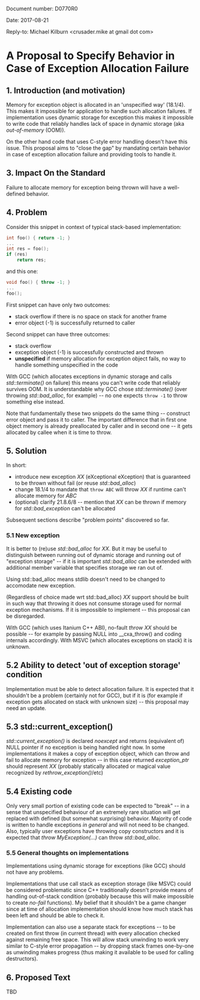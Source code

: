 Document number: D0770R0

Date: 2017-08-21

Reply-to: Michael Kilburn <crusader.mike at gmail dot com>

# A Proposal to Specify Behavior in Case of Exception Allocation Failure

## 1. Introduction (and motivation)
Memory for exception object is allocated in an 'unspecified way' (18.1/4). This makes it impossible for application to handle such allocation failures. If implementation uses dynamic storage for exception this makes it impossible to write code that reliably handles lack of space in dynamic storage (aka *out-of-memory* (OOM)).

On the other hand code that uses C-style error handling doesn't have this issue. This proposal aims to "close the gap" by mandating certain behavior in case of exception allocation failure and providing tools to handle it.

## 3. Impact On the Standard
Failure to allocate memory for exception being thrown will have a well-defined behavior.

## 4. Problem
Consider this snippet in context of typical stack-based implementation:
```c
int foo() { return -1; }
...
int res = foo();
if (res)
    return res;
```

and this one:

```c++
void foo() { throw -1; }
...
foo();
```
First snippet can have only two outcomes:
- stack overflow if there is no space on stack for another frame
- error object (-1) is successfully returned to caller

Second snippet can have three outcomes:
- stack overflow
- exception object (-1) is successfully constructed and thrown
- **unspecified** if memory allocation for exception object fails, no way to handle something unspecified in the code

With GCC (which allocates exceptions in dynamic storage and calls *std::terminate()* on failure) this means you can't write code that reliably survives OOM. It is understandable why GCC chose *std::terminate()* (over throwing *std::bad_alloc*, for example) -- no one expects `throw -1` to throw something else instead.

Note that fundamentally these two snippets do the same thing -- construct error object and pass it to caller. The important difference that in first one object memory is already preallocated by caller and in second one -- it gets allocated by callee when it is time to throw.

## 5. Solution
In short:
* introduce new exception *XX* (eXceptional eXception) that is guaranteed to be thrown without fail (or reuse *std::bad_alloc*)
* change 18.1/4 to mandate that `throw ABC` will throw *XX* if runtime can't allocate memory for *ABC*
* (optional) clarify 21.8.6/8 -- mention that *XX* can be thrown if memory for *std::bad_exception* can't be allocated

Subsequent sections describe "problem points" discovered so far.

### 5.1 New exception
It is better to (re)use *std::bad_alloc* for *XX*. But it may be useful to distinguish between running out of dynamic storage and running out of "exception storage" -- if it is important *std::bad_alloc* can be extended with additional member variable that specifies storage we ran out of.

Using std::bad_alloc means stdlib doesn't need to be changed to accomodate new exception.

(Regardless of choice made wrt std::bad_alloc) *XX* support should be built in such way that throwing it does not consume storage used for normal exception mechanisms. If it is impossible to implement -- this proposal can be disregarded.

With GCC (which uses Itanium C++ ABI), no-fault *throw XX* should be possible -- for example by passing NULL into \_\_cxa_throw() and coding internals accordingly. With MSVC (which allocates exceptions on stack) it is unknown.

## 5.2 Ability to detect 'out of exception storage' condition
Implementation must be able to detect allocation failure. It is expected that it shouldn't be a problem (certainly not for GCC), but if it is (for example if exception gets allocated on stack with unknown size) -- this proposal may need an update.

## 5.3 std::current_exception()
*std::current_exception()* is declared *noexcept* and returns (equivalent of) NULL pointer if no exception is being handled right now. In some implementations it makes a copy of exception object, which can throw and fail to allocate memory for exception -- in this case returned *exception_ptr* should represent *XX* (probably statically allocated or magical value recognized by *rethrow_exception()*/etc)

## 5.4 Existing code
Only very small portion of existing code can be expected to "break" -- in a sense that unspecified behaviour of an extremely rare situation will get replaced with defined (but somewhat surprising) behavior. Majority of code is written to handle exceptions *in general* and will not need to be changed. Also, typically user exceptions have throwing copy constructors and it is expected that *throw MyException(...)* can throw *std::bad_alloc*.

### 5.5 General thoughts on implementations
Implementations using dynamic storage for exceptions (like GCC) should not have any problems.

Implementations that use call stack as exception storage (like MSVC) could be considered problematic since C++ traditionally doesn't provide means of handling out-of-stack condition (probably because this will make impossible to create *no-fail* functions). My belief that it shouldn't be a game changer since at time of allocation implementation should know how much stack has been left and should be able to check it.

Implementation can also use a separate stack for exceptions -- to be created on first throw (in current thread) with every allocation checked against remaining free space. This will allow stack unwinding to work very similar to C-style error propagation -- by dropping stack frames one-by-one as unwinding makes progress (thus making it available to be used for calling destructors).

## 6. Proposed Text
TBD

